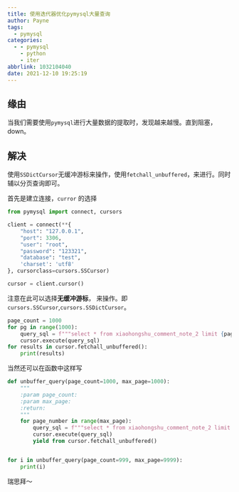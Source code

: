 ```yaml
---
title: 使用迭代器优化pymysql大量查询
author: Payne
tags:
  - pymysql
categories:
  - - pymysql
    - python
    - iter
abbrlink: 1032104040
date: 2021-12-10 19:25:19
---
```


## 缘由

当我们需要使用`pymysql`进行大量数据的提取时，发现越来越慢。直到阻塞，down。

## 解决

使用`SSDictCursor`无缓冲游标来操作，使用`fetchall_unbuffered`，来进行。同时辅以分页查询即可。

首先是建立连接，`curror` 的选择

```python
from pymysql import connect, cursors

client = connect(**{
    "host": "127.0.0.1",
    "port": 3306,
    "user": "root",
    "password": "123321",
    "database": "test",
    'charset': 'utf8'
}, cursorclass=cursors.SSCursor)

cursor = client.cursor()
```

注意在此可以选择**无缓冲游标**， 来操作。即`cursors.SSCursor`,`cursors.SSDictCursor`。

```python
page_count = 1000
for pg in range(1000):
    query_sql = f"""select * from xiaohongshu_comment_note_2 limit {page_number * page_count}, {page_count};"""
    cursor.execute(query_sql)
for results in cursor.fetchall_unbuffered():
    print(results)
```

当然还可以在函数中这样写

```python
def unbuffer_query(page_count=1000, max_page=1000):
    """
    :param page_count:
    :param max_page:
    :return:
    """
    for page_number in range(max_page):
        query_sql = f"""select * from xiaohongshu_comment_note_2 limit {page_number * page_count}, {page_count};"""
        cursor.execute(query_sql)
        yield from cursor.fetchall_unbuffered()


for i in unbuffer_query(page_count=999, max_page=9999):
    print(i)
```

瑞思拜～
